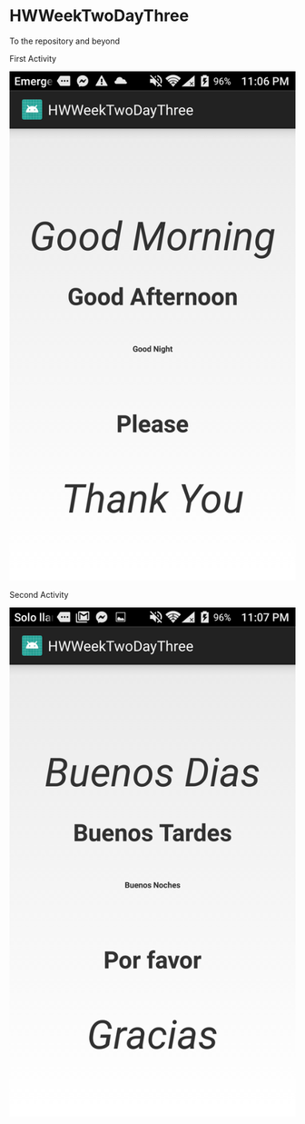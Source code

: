 # HWWeekTwoDayThree
To the repository and beyond


First Activity

![](PicFolder/PhotoOne.png)

Second Activity

![](PicFolder/PhotoTwo.png)
